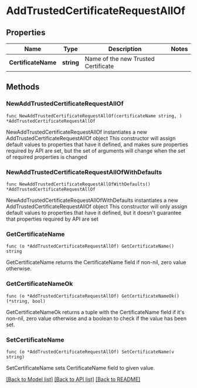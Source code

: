 # AddTrustedCertificateRequestAllOf

## Properties

Name | Type | Description | Notes
------------ | ------------- | ------------- | -------------
**CertificateName** | **string** | Name of the new Trusted Certificate | 

## Methods

### NewAddTrustedCertificateRequestAllOf

`func NewAddTrustedCertificateRequestAllOf(certificateName string, ) *AddTrustedCertificateRequestAllOf`

NewAddTrustedCertificateRequestAllOf instantiates a new AddTrustedCertificateRequestAllOf object
This constructor will assign default values to properties that have it defined,
and makes sure properties required by API are set, but the set of arguments
will change when the set of required properties is changed

### NewAddTrustedCertificateRequestAllOfWithDefaults

`func NewAddTrustedCertificateRequestAllOfWithDefaults() *AddTrustedCertificateRequestAllOf`

NewAddTrustedCertificateRequestAllOfWithDefaults instantiates a new AddTrustedCertificateRequestAllOf object
This constructor will only assign default values to properties that have it defined,
but it doesn't guarantee that properties required by API are set

### GetCertificateName

`func (o *AddTrustedCertificateRequestAllOf) GetCertificateName() string`

GetCertificateName returns the CertificateName field if non-nil, zero value otherwise.

### GetCertificateNameOk

`func (o *AddTrustedCertificateRequestAllOf) GetCertificateNameOk() (*string, bool)`

GetCertificateNameOk returns a tuple with the CertificateName field if it's non-nil, zero value otherwise
and a boolean to check if the value has been set.

### SetCertificateName

`func (o *AddTrustedCertificateRequestAllOf) SetCertificateName(v string)`

SetCertificateName sets CertificateName field to given value.



[[Back to Model list]](../README.md#documentation-for-models) [[Back to API list]](../README.md#documentation-for-api-endpoints) [[Back to README]](../README.md)


